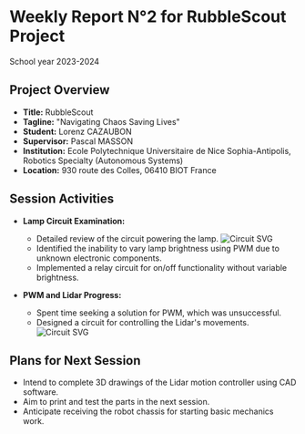 # Weekly Report N°2 for RubbleScout Project
School year 2023-2024

## Project Overview
- **Title:** RubbleScout
- **Tagline:** "Navigating Chaos Saving Lives"
- **Student:** Lorenz CAZAUBON
- **Supervisor:** Pascal MASSON
- **Institution:** Ecole Polytechnique Universitaire de Nice Sophia-Antipolis, Robotics Specialty (Autonomous Systems)
- **Location:** 930 route des Colles, 06410 BIOT France

## Session Activities
- **Lamp Circuit Examination:**
  - Detailed review of the circuit powering the lamp. ![Circuit SVG](https://github.com/Templatew/RubbleScout/blob/main/Docs/Weekly%20Reports/Weekly%20Report%20N%C2%B02%20For%20RubbleScout%20Project/Flood-Lamp-Controller-for-RubbleScout.svg)
  - Identified the inability to vary lamp brightness using PWM due to unknown electronic components.
  - Implemented a relay circuit for on/off functionality without variable brightness.

- **PWM and Lidar Progress:**
  - Spent time seeking a solution for PWM, which was unsuccessful.
  - Designed a circuit for controlling the Lidar's movements. ![Circuit SVG](https://github.com/Templatew/RubbleScout/blob/main/Docs/Weekly%20Reports/Weekly%20Report%20N%C2%B02%20For%20RubbleScout%20Project/Lidar%20Mouvement%20Control%20Circuit.svg)

## Plans for Next Session
- Intend to complete 3D drawings of the Lidar motion controller using CAD software.
- Aim to print and test the parts in the next session.
- Anticipate receiving the robot chassis for starting basic mechanics work.

